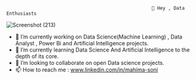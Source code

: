                                                          👋 Hey , Data Enthusiasts

 ![Screenshot (213)](https://user-images.githubusercontent.com/91668225/195300555-983f503a-ea02-49cf-a10b-5362d4daeb76.png)



- 👀 I’m currently working on Data Science(Machine Learning) , Data Analyst , Power Bi and Artificial Intelligence projects.
- 🌱 I’m currently learning Data Science And Artificial Intelligence to the depth of its core.
- 💞️ I’m looking to collaborate on open Data science projects.
- 📫 How to reach me : www.linkedin.com/in/mahima-soni

<!---
Mahima1729/Mahima1729 is a ✨ special ✨ repository because its `README.md` (this file) appears on your GitHub profile.
You can click the Preview link to take a look at your changes.
--->
